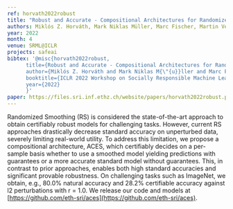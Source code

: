 ```yaml
---
ref: horvath2022robust
title: "Robust and Accurate - Compositional Architectures for Randomized Smoothing"
authors: Miklós Z. Horváth, Mark Niklas Müller, Marc Fischer, Martin Vechev
year: 2022
month: 4
venue: SRML@ICLR
projects: safeai
bibtex: '@misc{horvath2022robust,
      title={Robust and Accurate - Compositional Architectures for Randomized Smoothing}, 
      author={Miklós Z. Horváth and Mark Niklas M{\"{u}}ller and Marc Fischer and Martin Vechev},
      booktitle={ICLR 2022 Workshop on Socially Responsible Machine Learning},
      year={2022}
      }'
paper: https://files.sri.inf.ethz.ch/website/papers/horvath2022robust.pdf
---
```


Randomized Smoothing (RS) is considered the state-of-the-art approach to obtain certifiably robust models for challenging tasks. However, current RS approaches drastically decrease standard accuracy on unperturbed data, severely limiting real-world utility. To address this limitation, we propose a compositional architecture, ACES, which certifiably decides on a per-sample basis whether to use a smoothed model yielding predictions with guarantees or a more accurate standard model without guarantees. This, in contrast to prior approaches, enables both high standard accuracies and significant provable robustness. On challenging tasks such as ImageNet, we obtain, e.g., 80.0% natural accuracy and 28.2% certifiable accuracy against l2 perturbations with r = 1.0. We release our code and models at [https://github.com/eth-sri/aces](https://github.com/eth-sri/aces).
